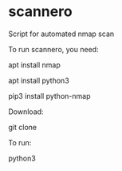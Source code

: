 # scannero
Script for automated nmap scan


To run scannero, you need:

apt install nmap 

apt install python3

pip3 install python-nmap

Download:

git clone

To run:

python3
